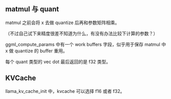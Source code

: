 ## matmul 与 quant

matmul 之前会将 x 去做 quantize 后再和参数矩阵相乘。

（不过自己试下来精度很差不知道为什么，有没有办法比较下计算的参数？）

ggml_compute_params 中有一个 work buffers 字段，似乎用于保存 matmul 中 x 做 quantize 的 buffer 重用。

每个 quant 类型的 vec dot 最后返回的是 f32 类型。

## KVCache

llama_kv_cache_init 中，kvcache 可以选择 f16 或者 f32。